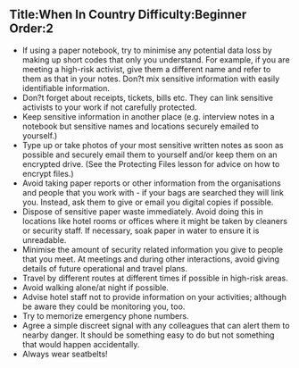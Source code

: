 Title:When In Country
Difficulty:Beginner
Order:2
---
*   If using a paper notebook, try to minimise any potential data loss by making up short codes that only you understand. For example, if you are meeting a high-risk activist, give them a different name and refer to them as that in your notes. Don?t mix sensitive information with easily identifiable information.
*   Don?t forget about receipts, tickets, bills etc. They can link sensitive activists to your work if not carefully protected.
*   Keep sensitive information in another place (e.g. interview notes in a notebook but sensitive names and locations securely emailed to yourself.)
*   Type up or take photos of your most sensitive written notes as soon as possible and securely email them to yourself and/or keep them on an encrypted drive. (See the Protecting Files lesson for advice on how to encrypt files.)
*   Avoid taking paper reports or other information from the organisations and people that you work with - if your bags are searched they will link you. Instead, ask them to give or email you digital copies if possible.
*   Dispose of sensitive paper waste immediately. Avoid doing this in locations like hotel rooms or offices where it might be taken by cleaners or security staff. If necessary, soak paper in water to ensure it is unreadable.
*   Minimise the amount of security related information you give to people that you meet. At meetings and during other interactions, avoid giving details of future operational and travel plans.
*   Travel by different routes at different times if possible in high-risk areas.
*   Avoid walking alone/at night if possible.
*   Advise hotel staff not to provide information on your activities; although be aware they could be monitoring you, too.
*   Try to memorize emergency phone numbers.
*   Agree a simple discreet signal with any colleagues that can alert them to nearby danger. It should be something easy to do but not something that would happen accidentally.
*   Always wear seatbelts!
